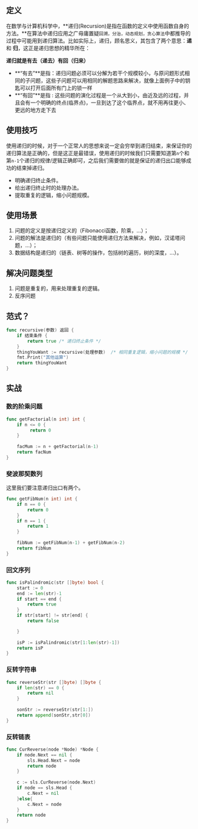 ## 定义

在数学与计算机科学中，**递归(Recursion)是指在函数的定义中使用函数自身的方法。**在算法中递归应用之广毋庸置疑`回溯，分治，动态规划，贪心算法`中都推导的过程中可能用到递归算法。比如实际上，递归，顾名思义，其包含了两个意思：**递** 和 **归**，这正是递归思想的精华所在：

**递归就是有去（递去）有回（归来）**

- **“有去”**是指：递归问题必须可以分解为若干个规模较小，与原问题形式相同的子问题，这些子问题可以用相同的解题思路来解决，就像上面例子中的钥匙可以打开后面所有门上的锁一样
- **“有回”**是指 : 这些问题的演化过程是一个从大到小，由近及远的过程，并且会有一个明确的终点(临界点)，一旦到达了这个临界点，就不用再往更小、更远的地方走下去



## 使用技巧

使用递归的时候，对于一个正常人的思想来说一定会穷举到递归结束，来保证你的递归算法是正确的，但是这正是最错误，使用递归的时候我们只需要知道第`n`个和第`n-1`个递归的规律/逻辑正确即可，之后我们需要做的就是保证的递归出口能够成功的结束掉递归。

- 明确递归终止条件。
- 给出递归终止时的处理办法。
- 提取重复的逻辑，缩小问题规模。



## 使用场景

1. 问题的定义是按递归定义的（Fibonacci函数，阶乘，…）；
2. 问题的解法是递归的（有些问题只能使用递归方法来解决，例如，汉诺塔问题，…）；
3. 数据结构是递归的（链表、树等的操作，包括树的遍历，树的深度，…）。



## 解决问题类型

1. 问题是重复的，用来处理重复的逻辑。
2. 反序问题



## 范式？

```go
func recursive(参数) 返回 {
	if 结束条件 {
		return true /* 递归终止条件 */
	}
	thingYouWant := recursive(处理参数)  /* 相同重复逻辑，缩小问题的规模 */
	fmt.Print("其他运算")
	return thingYouWant
}
```



## 实战

### 数的阶乘问题

```go
func getFactorial(n int) int {
	if n <= 0 {
		 return 0
	}
    
    facMum := n + getFactorial(n-1)
    return facNum
}
```

### 斐波那契数列

这里我们要注意递归出口有两个。

```go
func getFibNum(n int) int {
	if n == 0 {
		return 0
	}
	if n == 1 {
		return 1
	}
    
    fibNum := getFibNum(n-1) + getFibNum(n-2)
    return fibNum
}
```

### 回文序列

```go
func isPalindromic(str []byte) bool {
	start := 0
	end := len(str)-1
	if start == end {
		return true
	}
	if str[start] != str[end] {
		return false

	}
    
	isP := isPalindromic(str[1:len(str)-1])
	return isP
}
```

### 反转字符串

```go
func reverseStr(str []byte) []byte {
	if len(str) == 0 {
		return nil
	}
    
	sonStr := reverseStr(str[1:])
	return append(sonStr,str[0])
}

```

### 反转链表

```go
func CurReverse(node *Node) *Node {
	if node.Next == nil {
		sls.Head.Next = node
		return node
	}
    
	c := sls.CurReverse(node.Next)
	if node == sls.Head {
		c.Next = nil
	}else{
		c.Next = node
	}
	return node
}
```

